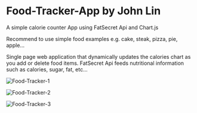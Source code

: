 Food-Tracker-App by John Lin
============================================

A simple calorie counter App using FatSecret Api and Chart.js

Recommend to use simple food examples e.g. cake, steak, pizza, pie, apple...

Single page web application that dynamically updates the calories chart as you add or delete food items. FatSecret Api feeds nutritional information such as calories, sugar, fat, etc...

![Food-Tracker-1](https://github.com/johnlin1214/Food-Tracker/blob/master/public/Screen%20Shot%202015-03-09%20at%209.04.06%20PM.png "Screen shot demo")

![Food-Tracker-2](https://github.com/johnlin1214/Food-Tracker/blob/master/public/Screen%20Shot%202015-03-09%20at%209.04.31%20PM.png "Screen shot demo")

![Food-Tracker-3](https://github.com/johnlin1214/Food-Tracker/blob/master/public/Screen%20Shot%202015-03-09%20at%208.54.48%20PM.png?raw=true "Screen shot demo")

